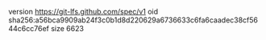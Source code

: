 version https://git-lfs.github.com/spec/v1
oid sha256:a56bca9909ab24f3c0b1d8d220629a6736633c6fa6caadec38cf5644c6cc76ef
size 6623
